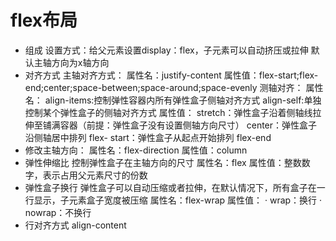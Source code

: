 # flex布局
- 组成
设置方式：给父元素设置display：flex，子元素可以自动挤压或拉伸
默认主轴方向为x轴方向
- 对齐方式
主轴对齐方式：
属性名：justify-content
属性值：flex-start;flex-end;center;space-between;space-around;space-evenly
测轴对齐：
属性名：
align-items:控制弹性容器内所有弹性盒子侧轴对齐方式
align-self:单独控制某个弹性盒子的侧轴对齐方式
属性值：
stretch：弹性盒子沿着侧轴线拉伸至铺满容器（前提：弹性盒子没有设置侧轴方向尺寸）
center：弹性盒子沿侧轴居中排列
flex- start：弹性盒子从起点开始排列
flex-end
- 修改主轴方向：
属性名：flex-direction
属性值：column
- 弹性伸缩比
控制弹性盒子在主轴方向的尺寸
属性名：flex
属性值：整数数字，表示占用父元素尺寸的份数
- 弹性盒子换行
弹性盒子可以自动压缩或者拉伸，在默认情况下，所有盒子在一行显示，子元素盒子宽度被压缩
属性名：flex-wrap
属性值：
· wrap：换行
· nowrap：不换行
- 行对齐方式
align-content



